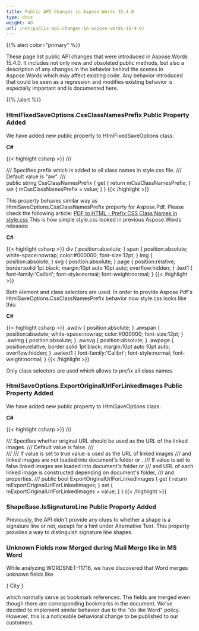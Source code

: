 ```yaml
---
title: Public API Changes in Aspose.Words 15.4.0
type: docs
weight: 40
url: /net/public-api-changes-in-aspose-words-15-4-0/
---
```


{{% alert color="primary" %}} 

These page list public API changes that were introduced in Aspose.Words 15.4.0. It includes not only new and obsoleted public methods, but also a description of any changes in the behavior behind the scenes in Aspose.Words which may affect existing code. Any behavior introduced that could be seen as a regression and modifies existing behavior is especially important and is documented here.

{{% /alert %}} 

### HtmlFixedSaveOptions.CssClassNamesPrefix Public Property Added

We have added new public property to HtmlFixedSaveOptions class:

**C#**

{{< highlight csharp >}}
/// <summary>
/// Specifies prefix which is added to all class names in style.css file.
/// Default value is <c>"aw"</c>.
/// </summary>
public string CssClassNamesPrefix
{
    get { return mCssClassNamesPrefix; }
    set { mCssClassNamesPrefix = value; }
}
{{< /highlight >}}

This property behaves similar way as HtmlSaveOptions.CssClassNamesPrefix property for Aspose.Pdf. Please check the following article:
[PDF to HTML - Prefix CSS Class Names in style.css](http://www.aspose.com/docs/display/pdfnet/PDF+to+HTML+-+Prefix+CSS+Class+Names+in+style.css)
This is how simple style.css looked in previous Aspose.Words releases:

**C#**

{{< highlight csharp >}}
div {
    position:absolute;
}
span {
    position:absolute;
    white-space:nowrap;
    color:#000000;
    font-size:12pt;
}
img {
    position:absolute;
}
svg {
    position:absolute;
}
page {
    position:relative;
    border:solid 1pt black;
    margin:10pt auto 10pt auto;
    overflow:hidden;
}
.text1 {
    font-family:'Calibri';
    font-style:normal;
    font-weight:normal;
}
{{< /highlight >}}

Both element and class selectors are used.
In order to provide Aspose.Pdf's HtmlSaveOptions.CssClassNamesPrefix behavior now style.css looks like this:

**C#**

{{< highlight csharp >}}
.awdiv {
    position:absolute;
}
.awspan {
    position:absolute;
    white-space:nowrap;
    color:#000000;
    font-size:12pt;
}
.awimg {
    position:absolute;
}
.awsvg {
    position:absolute;
}
.awpage {
    position:relative;
    border:solid 1pt black;
    margin:10pt auto 10pt auto;
    overflow:hidden;
}
.awtext1 {
    font-family:'Calibri';
    font-style:normal;
    font-weight:normal;
}
{{< /highlight >}}

Only class selectors are used which allows to prefix all class names.

### HtmlSaveOptions.ExportOriginalUrlForLinkedImages Public Property Added

We have added new public property to HtmlSaveOptions class:

**C#**

{{< highlight csharp >}}
/// <summary>
/// Specifies whether original URL should be used as the URL of the linked images.
/// Default value is <c>false</c>.
/// </summary>
/// <remarks>
/// <para>If value is set to <c>true</c> <see cref="ImageData.SourceFullName"/> value is used as the URL of linked images
/// and linked images are not loaded into document's folder or <see cref="HtmlSaveOptions.ImagesFolder"/>.</para>
/// <para>If value is set to <c>false</c> linked images are loaded into document's folder or <see cref="HtmlSaveOptions.ImagesFolder"/>
/// and URL of each linked image is constructed depending on document's folder, <see cref="HtmlSaveOptions.ImagesFolder"/>
/// and <see cref="HtmlSaveOptions.ImagesFolderAlias"/> properties.</para>
/// </remarks>
public bool ExportOriginalUrlForLinkedImages
{
    get { return mExportOriginalUrlForLinkedImages; }
    set { mExportOriginalUrlForLinkedImages = value; }
}
{{< /highlight >}}

### ShapeBase.IsSignatureLine Public Property Added

Previously, the API didn't provide any clues to whether a shape is a signature line or not, except for a hint under Alternative Text. This property provides a way to distinguish signature line shapes.

### Unknown Fields now Merged during Mail Merge like in MS Word

While analyzing WORDSNET-11716, we have discovered that Word merges unknown fields like ﻿

{ City }

which normally serve as bookmark references. The fields are merged even though there are corresponding bookmarks in the document. We've decided to implement similar behavior due to the "do like Word" policy. However, this is a noticeable behavioral change to be published to our customers. 
